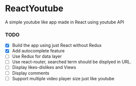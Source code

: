 # ReactYoutube
A simple youtube like app made in React using youtube API

### TODO
 - [x] Build the app using just React without Redux
 - [x] Add autocomplete feature
 - [ ] Use Redux for data layer
 - [ ] Use react-router, searched term should be displyed in URL.
 - [ ] Display likes-dislikes and Views
 - [ ] Display comments
 - [ ] Support multiple video player size just like youtube